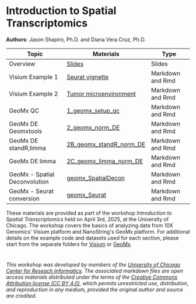 # Introduction to Spatial Transcriptomics

**Authors**: Jason Shapiro, Ph.D. and Diana Vera Cruz, Ph.D.


|Topic |Materials |Type |
|------|-----|------|
|Overview|[Slides](https://uchicago.box.com/s/1twe2p4nfotibf95d7kybp62pg32rwut)|Slides|
|Visium Example 1|[Seurat vignette](Visium/scripts/Visium_Seuratv5.md)|Markdown and Rmd |
|Visium Example 2|[Tumor microenvironment](Visium/scripts/TME_Seuratv5.md)|Markdown and Rmd |
|GeoMx QC|[1_geomx_setup_qc](GeoMx/codes/1_geomx_setup_qc.md)|Markdown and Rmd |
|GeoMx DE Geomxtools|[2_geomx_norm_DE](GeoMx/codes/2_geomx_norm_DE.md)|Markdown and Rmd |
|GeoMx DE standR,limma|[2B_geomx_standR_norm_DE](GeoMx/codes/2B_geomx_standR_norm_DE.md)|Markdown and Rmd |
|GeoMx DE limma|[2C_geomx_limma_norm_DE](GeoMx/codes/2C_geomx_limma_norm_DE.md)| Markdown and Rmd|
|GeoMx - Spatial Deconvolution|[geomx_SpatialDecon](GeoMx/codes/geomx_SpatialDecon.md)|Markdown and Rmd |
|GeoMx - Seurat conversion|[geomx_Seurat](GeoMx/codes/geomx_Seurat.md)|Markdown and Rmd |


These materials are provided as part of the workshop *Introduction to Spatial Transcriptomics* held on April 3rd, 2025, at the University of Chicago. The workshop
covers the basics of analyzing data from 10X Genomics' Visium platform and NanoString's GeoMx platform. For additional details on the example code and datasets used for
each section, please start from the separate folders for [Visium](https://github.com/CRI-Biocore/Spatial-Transcriptomics-Workshop-2025/tree/main/Visium) or [GeoMx](https://github.com/CRI-Biocore/Spatial-Transcriptomics-Workshop-2025/tree/main/GeoMx).


#
*This workshop was developed by members of the [University of Chicago Center for Reseach Informatics](https://cri.uchicago.edu/bioinformatics/). The associated markdown files are open access materials distributed under the terms of the [Creative Commons Attribution license (CC BY 4.0)](https://creativecommons.org/licenses/by/4.0/), which permits unrestricted use, distribution, and reproduction in any medium, provided the original author and source are credited.*


